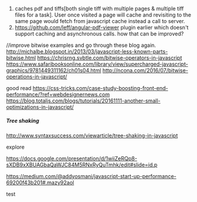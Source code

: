 1. caches pdf and tiffs[both single tiff with multiple pages & multiple tiff files for a task]. User once visited a page will cache and revisiting to the same page would fetch from javascript cache instead a call to server.
2.  https://github.com/leff/angular-pdf-viewer plugin earlier which doesn't support caching and asynchronous calls. how that can be improved?

//improve bitwise examples and go through these blog again.
http://michalbe.blogspot.in/2013/03/javascript-less-known-parts-bitwise.html
https://chrisrng.svbtle.com/bitwise-operators-in-javascript
https://www.safaribooksonline.com/library/view/supercharged-javascript-graphics/9781449311162/ch01s04.html
http://ncona.com/2016/07/bitwise-operations-in-javascript/


good read
 https://css-tricks.com/case-study-boosting-front-end-performance/?ref=webdesignernews.com
 https://blog.totaljs.com/blogs/tutorials/20161111-another-small-optimizations-in-javascript/

##### Tree shaking
http://www.syntaxsuccess.com/viewarticle/tree-shaking-in-javascript


explore

https://docs.google.com/presentation/d/1wiiZeRQp8-sXDB9xXBUAGbaQaWJC84M5RNxRyQuTmhk/edit#slide=id.p

https://medium.com/@addyosmani/javascript-start-up-performance-69200f43b201#.mazy92aol

test